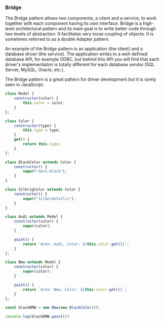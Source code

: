 ### Bridge

The Bridge pattern allows two components, a client and a service, to work together with each component having its own interface. Bridge is a high-level architectural pattern and its main goal is to write better code through two levels of abstraction. It facilitates very loose coupling of objects. It is sometimes referred to as a double Adapter pattern.

An example of the Bridge pattern is an application (the client) and a database driver (the service). The application writes to a well-defined database API, for example ODBC, but behind this API you will find that each driver's implementation is totally different for each database vendor (SQL Server, MySQL, Oracle, etc.).

The Bridge pattern is a great pattern for driver development but it is rarely seen in JavaScript.

```js
class Model {
	constructor(color) {
		this.color = color;
	}
};

class Color {
	constructor(type) {
		this.type = type;
	}
	get() {
		return this.type;
	}
};

class BlackColor extends Color {
	constructor() {
		super("dark-black");
	}
}

class SilbrigColor extends Color {
	constructor() {
		super("Silbermetallic");
	}
}

class Audi extends Model {
	constructor(color) {
		super(color);
	}

	paint() {
		return `Auto: Audi, Color: ${this.color.get()}`;
	}
};

class Bmw extends Model {
	constructor(color) {
		super(color);
	}

	paint() {
		return `Auto: Bmw, Color: ${this.color.get()}`;
	}
};

const blackBMW = new Bmw(new BlackColor());

console.log(blackBMW.paint())
```